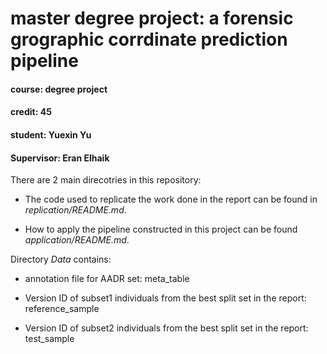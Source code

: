 # master degree project: a forensic grographic corrdinate prediction pipeline
#### course: degree project
#### credit: 45
#### student: Yuexin Yu
#### Supervisor: Eran Elhaik

There are 2 main direcotries in this repository: 

* The code used to replicate the work done in the report can be found in *replication/README.md*.

* How to apply the pipeline constructed in this project can be found *application/README.md*.

Directory *Data* contains: 

   * annotation file for AADR set: meta_table
   
   * Version ID of subset1 individuals from the best split set in the report: reference_sample
   
   * Version ID of subset2 individuals from the best split set in the report: test_sample
  
                


